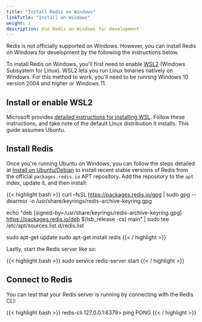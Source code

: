 ```yaml
---
title: "Install Redis on Windows"
linkTitle: "Install on Windows"
weight: 1
description: Use Redis on Windows for development
---
```


Redis is not officially supported on Windows. However, you can install Redis on Windows for development by the following the instructions below.

To install Redis on Windows, you'll first need to enable [WSL2](https://docs.microsoft.com/en-us/windows/wsl/install) (Windows Subsystem for Linux). WSL2 lets you run Linux binaries natively on Windows. For this method to work, you'll need to be running Windows 10 version 2004 and higher or Windows 11.

## Install or enable WSL2

Microsoft provides [detailed instructions for installing WSL](https://docs.microsoft.com/en-us/windows/wsl/install). Follow these instructions, and take note of the default Linux distribution it installs. This guide assumes Ubuntu.

## Install Redis

Once you're running Ubuntu on Windows, you can follow the steps detailed at [Install on Ubuntu/Debian](install-redis-on-linux#install-on-ubuntu-debian) to install recent stable versions of Redis from the official `packages.redis.io` APT repository.
Add the repository to the <code>apt</code> index, update it, and then install:

{{< highlight bash  >}}
curl -fsSL https://packages.redis.io/gpg | sudo gpg --dearmor -o /usr/share/keyrings/redis-archive-keyring.gpg

echo "deb [signed-by=/usr/share/keyrings/redis-archive-keyring.gpg] https://packages.redis.io/deb $(lsb_release -cs) main" | sudo tee /etc/apt/sources.list.d/redis.list

sudo apt-get update
sudo apt-get install redis
{{< / highlight  >}}

Lastly, start the Redis server like so:

{{< highlight bash  >}}
sudo service redis-server start
{{< / highlight  >}}

## Connect to Redis

You can test that your Redis server is running by connecting with the Redis CLI:

{{< highlight bash  >}}
redis-cli 
127.0.0.1:6379> ping
PONG
{{< / highlight >}}
